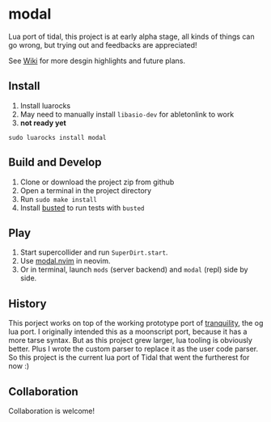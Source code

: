 # modal

Lua port of tidal, this project is at early alpha stage, all kinds of things can go wrong, but trying out and feedbacks are appreciated!

See [Wiki](https://github.com/noearc/modal/wiki) for more desgin highlights and future plans.


## Install

1. Install luarocks
2. May need to manually install `libasio-dev` for abletonlink to work
3. **not ready yet**
```
sudo luarocks install modal 
```

## Build and Develop

1. Clone or download the project zip from github
2. Open a terminal in the project directory
3. Run `sudo make install`
4. Install [busted](https://luarocks.org/modules/lunarmodules/busted) to run tests with `busted`

## Play

1. Start supercollider and run `SuperDirt.start`.
2. Use [modal.nvim](https://github.com/noearc/modal.nvim) in neovim.
3. Or in terminal, launch `mods` (server backend) and `modal` (repl) side by side.

## History

This porject works on top of the working prototype port of [tranquility]( https://github.com/XiNNiW/tranquility ), the og lua port. I originally intended this as a moonscript port, because it has a more tarse syntax. But as this project grew larger, lua tooling is obviously better. Plus I wrote the custom parser to replace it as the user code parser. So this project is the current lua port of Tidal that went the furtherest for now :)

## Collaboration

Collaboration is welcome!
